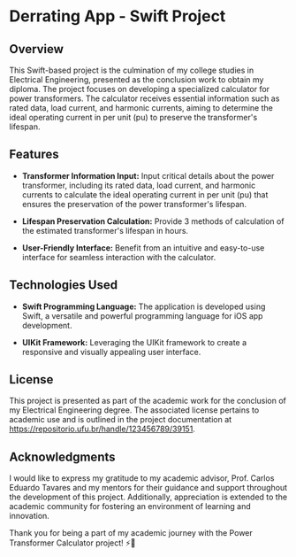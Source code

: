 # Derrating App - Swift Project

## Overview

This Swift-based project is the culmination of my college studies in Electrical Engineering, presented as the conclusion work to obtain my diploma. The project focuses on developing a specialized calculator for power transformers. The calculator receives essential information such as rated data, load current, and harmonic currents, aiming to determine the ideal operating current in per unit (pu) to preserve the transformer's lifespan.

## Features

- **Transformer Information Input:** Input critical details about the power transformer, including its rated data, load current, and harmonic currents to calculate the ideal operating current in per unit (pu) that ensures the preservation of the power transformer's lifespan.

- **Lifespan Preservation Calculation:** Provide 3 methods of calculation of the estimated transformer's lifespan in hours. 

- **User-Friendly Interface:** Benefit from an intuitive and easy-to-use interface for seamless interaction with the calculator.

## Technologies Used

- **Swift Programming Language:** The application is developed using Swift, a versatile and powerful programming language for iOS app development.

- **UIKit Framework:** Leveraging the UIKit framework to create a responsive and visually appealing user interface.

## License

This project is presented as part of the academic work for the conclusion of my Electrical Engineering degree. The associated license pertains to academic use and is outlined in the project documentation at https://repositorio.ufu.br/handle/123456789/39151.

## Acknowledgments

I would like to express my gratitude to my academic advisor, Prof. Carlos Eduardo Tavares and my mentors for their guidance and support throughout the development of this project. Additionally, appreciation is extended to the academic community for fostering an environment of learning and innovation.

Thank you for being a part of my academic journey with the Power Transformer Calculator project! ⚡🔧
